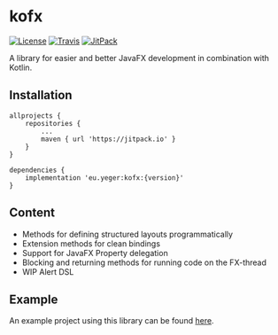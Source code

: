 # kofx

[![License](https://img.shields.io/github/license/deryeger/kofx?color=green&style=for-the-badge)](https://www.gnu.org/licenses/gpl-3.0.en.html)
[![Travis](https://img.shields.io/travis/com/deryeger/kofx/develop?color=green&style=for-the-badge)](https://travis-ci.com/DerYeger/kofx)
[![JitPack](https://img.shields.io/jitpack/v/github/deryeger/kofx?color=green&style=for-the-badge)](https://jitpack.io/#eu.yeger/kofx)

A library for easier and better JavaFX development in combination with Kotlin.

## Installation

```
allprojects {
    repositories {
        ...
        maven { url 'https://jitpack.io' }
    }
}
```
```
dependencies {
    implementation 'eu.yeger:kofx:{version}'
}
```

## Content

- Methods for defining structured layouts programmatically
- Extension methods for clean bindings
- Support for JavaFX Property delegation
- Blocking and returning methods for running code on the FX-thread
- WIP Alert DSL

## Example

An example project using this library can be found [here](https://github.com/DerYeger/minesweeper).
